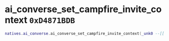 # ai_converse_set_campfire_invite_context `0xD4871BDB`

```lua
natives.ai_converse.ai_converse_set_campfire_invite_context(_unk0 --[[ number ]])
```